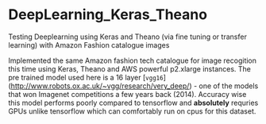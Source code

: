 # DeepLearning_Keras_Theano
Testing Deeplearning using Keras and Theano (via fine tuning or transfer learning) with Amazon Fashion catalogue images

Implemented the same Amazon fashion tech catalogue for image recogition this time using Keras, Theano and AWS powerful p2.xlarge instances.
The pre trained model used here is a 16 layer [`vgg16`] (http://www.robots.ox.ac.uk/~vgg/research/very_deep/) - one of the models that won Imagenet competitions a few years back (2014).
Accuracy wise this model performs poorly compared to tensorflow and **absolutely** requries GPUs unlike tensorflow which can comfortably run on cpus for this dataset.

